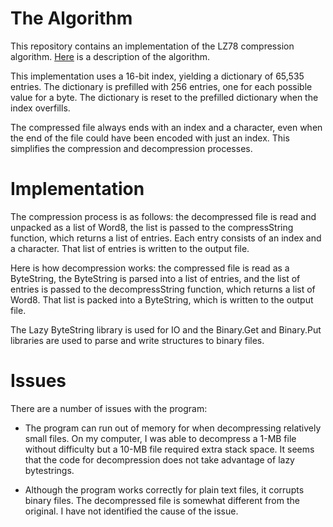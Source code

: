 The Algorithm
====

This repository contains an implementation of the LZ78 compression
algorithm.  [Here](https://en.wikipedia.org/wiki/LZ77_and_LZ78) is a description of the algorithm.

This implementation uses a 16-bit index, yielding a dictionary of 65,535
entries.  The dictionary is prefilled with 256 entries, one for each
possible value for a byte.  The dictionary is reset to the prefilled
dictionary when the index overfills.

The compressed file always ends with an index and a character, even when
the end of the file could have been encoded with just an index.  This
simplifies the compression and decompression processes.


Implementation
====

The compression process is as follows: the decompressed file is
read and unpacked as a list of Word8, the list is passed to the compressString
function, which returns a list of entries.  Each entry consists of an index
and a character.  That list of entries is written to the output file.

Here is how decompression works: the compressed file is read as a ByteString,
the ByteString is parsed into a list of entries, and the list of entries is
passed to the decompressString function, which returns a list of Word8.
That list is packed into a ByteString, which is written to the output file.

The Lazy ByteString library is used for IO and the Binary.Get and Binary.Put
libraries are used to parse and write structures to binary files.


Issues
=====

There are a number of issues with the program:

- The program can run out of memory for when decompressing relatively small
files.  On my computer, I was able to decompress a 1-MB file without
difficulty but a 10-MB file required extra stack space.  It seems that the
code for decompression does not take advantage of lazy bytestrings.

- Although the program works correctly for plain text files, it corrupts
binary files.  The decompressed file is somewhat different from the
original.  I have not identified the cause of the issue.

